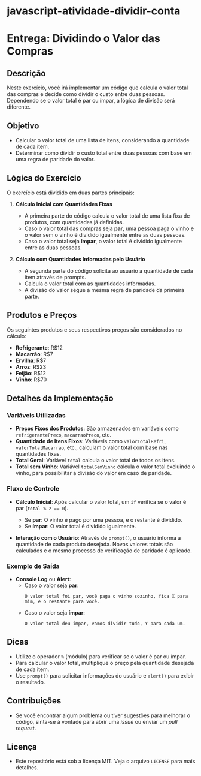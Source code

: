 # javascript-atividade-dividir-conta

# Entrega: Dividindo o Valor das Compras

## Descrição

Neste exercício, você irá implementar um código que calcula o valor total das compras e decide como dividir o custo entre duas pessoas. Dependendo se o valor total é par ou ímpar, a lógica de divisão será diferente.

## Objetivo

- Calcular o valor total de uma lista de itens, considerando a quantidade de cada item.
- Determinar como dividir o custo total entre duas pessoas com base em uma regra de paridade do valor.

## Lógica do Exercício

O exercício está dividido em duas partes principais:

1. **Cálculo Inicial com Quantidades Fixas**
   - A primeira parte do código calcula o valor total de uma lista fixa de produtos, com quantidades já definidas.
   - Caso o valor total das compras seja **par**, uma pessoa paga o vinho e o valor sem o vinho é dividido igualmente entre as duas pessoas.
   - Caso o valor total seja **ímpar**, o valor total é dividido igualmente entre as duas pessoas.

2. **Cálculo com Quantidades Informadas pelo Usuário**
   - A segunda parte do código solicita ao usuário a quantidade de cada item através de prompts.
   - Calcula o valor total com as quantidades informadas.
   - A divisão do valor segue a mesma regra de paridade da primeira parte.

## Produtos e Preços

Os seguintes produtos e seus respectivos preços são considerados no cálculo:

- **Refrigerante**: R$12
- **Macarrão**: R$7
- **Ervilha**: R$7
- **Arroz**: R$23
- **Feijão**: R$12
- **Vinho**: R$70

## Detalhes da Implementação

### Variáveis Utilizadas

- **Preços Fixos dos Produtos**: São armazenados em variáveis como `refrigerantePreco`, `macarraoPreco`, etc.
- **Quantidade de Itens Fixos**: Variáveis como `valorTotalRefri`, `valorTotalMacarrao`, etc., calculam o valor total com base nas quantidades fixas.
- **Total Geral**: Variável `total` calcula o valor total de todos os itens.
- **Total sem Vinho**: Variável `totalSemVinho` calcula o valor total excluindo o vinho, para possibilitar a divisão do valor em caso de paridade.

### Fluxo de Controle

- **Cálculo Inicial**: Após calcular o valor total, um `if` verifica se o valor é par (`total % 2 == 0`).
  - Se **par**: O vinho é pago por uma pessoa, e o restante é dividido.
  - Se **ímpar**: O valor total é dividido igualmente.

- **Interação com o Usuário**: Através de `prompt()`, o usuário informa a quantidade de cada produto desejada. Novos valores totais são calculados e o mesmo processo de verificação de paridade é aplicado.

### Exemplo de Saída

- **Console Log** ou **Alert**:
  - Caso o valor seja **par**:
    ```
    O valor total foi par, você paga o vinho sozinho, fica X para mim, e o restante para você.
    ```
  - Caso o valor seja **ímpar**:
    ```
    O valor total deu ímpar, vamos dividir tudo, Y para cada um.
    ```

## Dicas

- Utilize o operador `%` (módulo) para verificar se o valor é par ou ímpar.
- Para calcular o valor total, multiplique o preço pela quantidade desejada de cada item.
- Use `prompt()` para solicitar informações do usuário e `alert()` para exibir o resultado.

## Contribuições

- Se você encontrar algum problema ou tiver sugestões para melhorar o código, sinta-se à vontade para abrir uma _issue_ ou enviar um _pull request_.

## Licença

- Este repositório está sob a licença MIT. Veja o arquivo `LICENSE` para mais detalhes.

